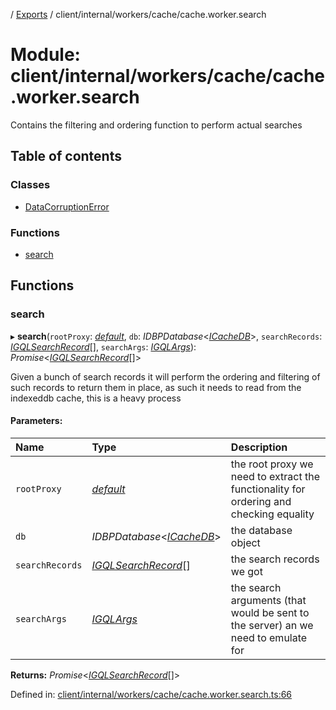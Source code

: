 [](../README.md) / [Exports](../modules.md) / client/internal/workers/cache/cache.worker.search

# Module: client/internal/workers/cache/cache.worker.search

Contains the filtering and ordering function to perform actual searches

## Table of contents

### Classes

- [DataCorruptionError](../classes/client_internal_workers_cache_cache_worker_search.datacorruptionerror.md)

### Functions

- [search](client_internal_workers_cache_cache_worker_search.md#search)

## Functions

### search

▸ **search**(`rootProxy`: [*default*](../classes/root.default.md), `db`: *IDBPDatabase*<[*ICacheDB*](../interfaces/client_internal_workers_cache_cache_worker.icachedb.md)\>, `searchRecords`: [*IGQLSearchRecord*](../interfaces/gql_querier.igqlsearchrecord.md)[], `searchArgs`: [*IGQLArgs*](../interfaces/gql_querier.igqlargs.md)): *Promise*<[*IGQLSearchRecord*](../interfaces/gql_querier.igqlsearchrecord.md)[]\>

Given a bunch of search records it will perform
the ordering and filtering of such records to return
them in place, as such it needs to read from the indexeddb
cache, this is a heavy process

#### Parameters:

Name | Type | Description |
:------ | :------ | :------ |
`rootProxy` | [*default*](../classes/root.default.md) | the root proxy we need to extract the functionality for ordering and checking equality   |
`db` | *IDBPDatabase*<[*ICacheDB*](../interfaces/client_internal_workers_cache_cache_worker.icachedb.md)\> | the database object   |
`searchRecords` | [*IGQLSearchRecord*](../interfaces/gql_querier.igqlsearchrecord.md)[] | the search records we got   |
`searchArgs` | [*IGQLArgs*](../interfaces/gql_querier.igqlargs.md) | the search arguments (that would be sent to the server) an we need to emulate for    |

**Returns:** *Promise*<[*IGQLSearchRecord*](../interfaces/gql_querier.igqlsearchrecord.md)[]\>

Defined in: [client/internal/workers/cache/cache.worker.search.ts:66](https://github.com/onzag/itemize/blob/0569bdf2/client/internal/workers/cache/cache.worker.search.ts#L66)

